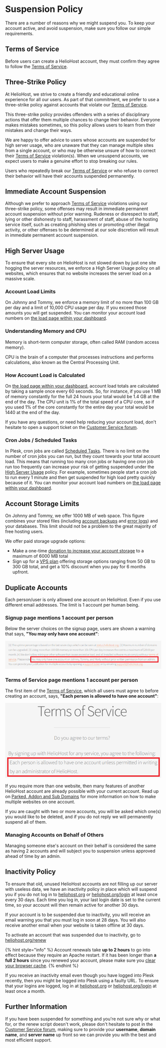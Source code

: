 # Suspension Policy

There are a number of reasons why we might suspend you. To keep your account active, and avoid suspension, make sure you follow our simple requirements.

## Terms of Service

Before users can create a HelioHost account, they must confirm they agree to follow the [Terms of Service](../hosting/terms.md). 

## Three-Strike Policy

At HelioHost, we strive to create a friendly and educational online experience for all our users. As part of that commitment, we prefer to use a three-strike policy against accounts that violate our [Terms of Service](../hosting/terms.md).

This three-strike policy provides offenders with a series of disciplinary actions that offer them multiple chances to change their behavior. Everyone makes mistakes sometimes, so this policy allows users to learn from their mistakes and change their ways. 

We are happy to offer advice to users whose accounts are suspended for high server usage, who are unaware that they can manage multiple sites from a single account, or who may be otherwise unsure of how to correct their [Terms of Service](../hosting/terms.md) violation(s). When we unsuspend accounts, we expect users to make a genuine effort to stop breaking our rules.

Users who repeatedly break our [Terms of Service](../hosting/terms.md) or who refuse to correct their behavior will have their accounts suspended permanently.

## Immediate Account Suspension

Although we prefer to approach [Terms of Service](../hosting/terms.md) violations using our three-strike policy, some offenses may result in immediate permanent account suspension without prior warning. Rudeness or disrespect to staff, lying or other dishonesty to staff, harassment of staff, abuse of the hosting service itself, such as creating phishing sites or promoting other illegal activity, or other offenses to be determined at our sole discretion will result in immediate permanent account suspension.

## High Server Usage

To ensure that every site on HelioHost is not slowed down by just one site hogging the server resources, we enforce a High Server Usage policy on all websites, which ensures that no website increases the server load on a massive scale. 

### Account Load Limits

On Johnny and Tommy, we enforce a memory limit of no more than 100 GB per day and a limit of 10,000 CPU usage per day. If you exceed those amounts you will get suspended. You can monitor your account load numbers on [the load page within your dashboard](https://heliohost.org/dashboard/load/).

### Understanding Memory and CPU

Memory is short-term computer storage, often called RAM (random access memory).

CPU is the brain of a computer that processes instructions and performs calculations, also known as the Central Processing Unit.

### How Account Load is Calculated

On [the load page within your dashboard](https://heliohost.org/dashboard/load/), account load totals are calculated by taking a sample once every 60 seconds. So, for instance, if you use 1 MB of memory constantly for the full 24 hours your total would be 1.4 GB at the end of the day. The CPU unit is 1% of the total speed of a CPU core, so if you used 1% of the core constantly for the entire day your total would be 1440 at the end of the day. 

If you have any questions, or need help reducing your account load, don't hesitate to open a support ticket on the [Customer Service forum](https://helionet.org/index/forum/45-customer-service/?do=add).

### Cron Jobs / Scheduled Tasks

In Plesk, cron jobs are called [Scheduled Tasks](../tutorials/plesk/cron-jobs.md). There is no limit on the number of cron jobs you can run, but they count towards your total account load. This means that running too many cron jobs or having one cron job run too frequently can increase your risk of getting suspended under the [High Server Usage](/accounts/suspension-policy.md#high-server-usage) policy. For example, sometimes people start a cron job to run every 1 minute and then get suspended for high load pretty quickly because of it. You can monitor your account load numbers on [the load page within your dashboard](https://heliohost.org/dashboard/load/).

## Account Storage Limits

On Johnny and Tommy, we offer 1000 MB of web space. This figure combines your stored files (including [account backups](../tutorials/plesk/account-backups.md) and [error logs](../tutorials/plesk/view-error-logs.md)) and your databases. This limit should not be a problem to the great majority of free hosting users. 

We offer paid storage upgrade options:
- Make a one-time [donation to increase your account storage](donation-increase-storage.md) to a maximum of 6000 MB total
- Sign up for a [VPS plan](https://heliohost.org/vps/) offering storage options ranging from 50 GB to 300 GB total, and get a 10% discount when you pay for 6 months upfront.

## Duplicate Accounts

Each person/user is only allowed one account on HelioHost. Even if you use different email addresses. The limit is 1 account per human being. 

### Signup page mentions 1 account per person

Below the server choices on the signup page, users are shown a warning that says, **"You may only have one account"**: 

![](../.gitbook/assets/mutiple-acct-warning-1.png)

### Terms of Service page mentions 1 account per person

The first item of the [Terms of Service](../hosting/terms.md), which all users must agree to before creating an account, says, **"Each person is allowed to have one account"**:

![](../.gitbook/assets/mutiple-acct-warning-2.png)

If you require more than one website, then many features of another HelioHost account are already possible with your current account. Read up on [Parked, Addon and Sub Domains](../management/parked-addon-and-sub-domains.md) for more information on how to make multiple websites on one account.

If you are caught with two or more accounts, you will be asked which one(s) you would like to be deleted, and if you do not reply we will permanently suspend all of them.

### Managing Accounts on Behalf of Others

Managing someone else's account on their behalf is considered the same as having 2 accounts and will subject you to suspension unless approved ahead of time by an admin.

## Inactivity Policy

To ensure that old, unused HelioHost accounts are not filling up our server with useless data, we have an inactivity policy in place which will suspend you if you do not log in to [heliohost.org](https://heliohost.org/) or [heliohost.org/login](https://heliohost.org/login/) at least once every 30 days. Each time you log in, your last login date is set to the current time, so your account will then remain active for another 30 days.

If your account is to be suspended due to inactivity, you will receive an email warning you that you must log in soon at 28 days. You will also receive another email when your website is taken offline at 30 days.

To activate an account that was suspended due to inactivity, go to [heliohost.org/renew](http://heliohost.org/renew/)

{% hint style="info" %}
Account renewals take **up to 2 hours** to go into effect because they require an Apache restart. If it has been longer than **a full 2 hours** since you renewed your account, please make sure you [clear your browser cache](../misc/clear-your-cache.md).
{% endhint %}

If you receive an inactivity email even though you have logged into Plesk recently, then you might be logged into Plesk using a faulty URL. To ensure that your logins are logged, log in at [heliohost.org](https://heliohost.org/) or [heliohost.org/login](https://heliohost.org/login/) at least once a month.

## Further Information

If you have been suspended for something and you're not sure why or what for, or the renew script doesn't work, please don't hesitate to post in the [Customer Service forum](https://helionet.org/index/forum/45-customer-service/), making sure to provide your **username**, **domain name**, and **server name** up front so we can provide you with the best and most efficient support.
